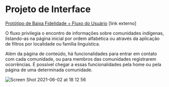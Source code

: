 
# Projeto de Interface


[Protótipo de Baixa Fidelidade + Fluxo do Usuário](https://miro.com/app/board/o9J_lFK84KQ=/) [link externo]

O fluxo privilegia o encontro de informações sobre comunidades indígenas, listando-as na página inicial por ordem alfabética ou através da aplicação de filtros por localidade ou família linguística. 

Além da página de conteúdo, há funcionalidades para entrar em contato com cada comunidade, ou para membros das comunidades registrarem ocorrências. É possível chegar a essas funcionalidades pela home ou pela página de uma determinada comunidade.

![Screen Shot 2021-06-02 at 18 12 56](https://user-images.githubusercontent.com/1257868/120552894-341e1c80-c3ce-11eb-8e2a-5d95f13029a5.png)


